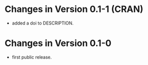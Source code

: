 # Changes in Version 0.1-1 (CRAN)

- added a doi to DESCRIPTION.


# Changes in Version 0.1-0

- first public release.
